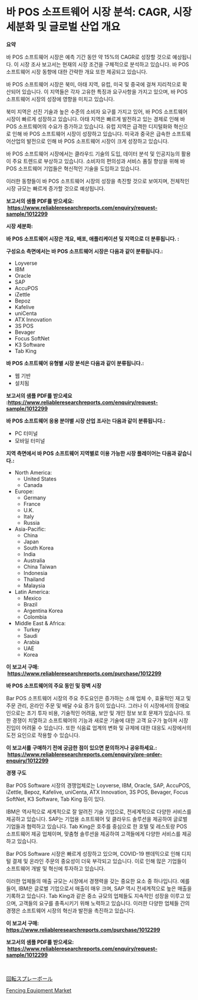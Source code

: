 <p><h1>바 POS 소프트웨어 시장 분석: CAGR, 시장 세분화 및 글로벌 산업 개요</h1></p><p><strong>요약</strong></p>
<p><p>바 POS 소프트웨어 시장은 예측 기간 동안 약 15%의 CAGR로 성장할 것으로 예상됩니다. 이 시장 조사 보고서는 현재의 시장 조건을 구체적으로 분석하고 있습니다. 바 POS 소프트웨어 시장 동향에 대한 간략한 개요 또한 제공되고 있습니다.</p><p>바 POS 소프트웨어 시장은 북미, 아태 지역, 유럽, 미국 및 중국에 걸쳐 지리적으로 확산되어 있습니다. 이 지역들은 각자 고유한 특징과 요구사항을 가지고 있으며, 바 POS 소프트웨어 시장의 성장에 영향을 미치고 있습니다.</p><p>북미 지역은 선진 기술과 높은 수준의 소비자 요구를 가지고 있어, 바 POS 소프트웨어 시장이 빠르게 성장하고 있습니다. 아태 지역은 빠르게 발전하고 있는 경제로 인해 바 POS 소프트웨어의 수요가 증가하고 있습니다. 유럽 지역은 급격한 디지털화와 혁신으로 인해 바 POS 소프트웨어 시장이 성장하고 있습니다. 미국과 중국은 급속한 소프트웨어산업의 발전으로 인해 바 POS 소프트웨어 시장이 크게 성장하고 있습니다.</p><p>바 POS 소프트웨어 시장에서는 클라우드 기술의 도입, 데이터 분석 및 인공지능의 활용이 주요 트렌드로 부상하고 있습니다. 소비자의 편의성과 서비스 품질 향상을 위해 바 POS 소프트웨어 기업들은 혁신적인 기술을 도입하고 있습니다.</p><p>이러한 동향들이 바 POS 소프트웨어 시장의 성장을 촉진할 것으로 보여지며, 전체적인 시장 규모는 빠르게 증가할 것으로 예상됩니다.</p></p>
<p><strong>보고서의 샘플 PDF를 받으세요: &nbsp;<a href="https://www.reliableresearchreports.com/enquiry/request-sample/1012299">https://www.reliableresearchreports.com/enquiry/request-sample/1012299</a></strong></p>
<p><strong>시장 세분화:</strong></p>
<p><strong> 바 POS 소프트웨어 시장은 개요, 배포, 애플리케이션 및 지역으로 더 분류됩니다. :</strong></p>
<p><strong>구성요소 측면에서는 바 POS 소프트웨어 시장은 다음과 같이 분류됩니다.:</strong></p>
<p><ul><li>Loyverse</li><li>IBM</li><li>Oracle</li><li>SAP</li><li>AccuPOS</li><li>iZettle</li><li>Bepoz</li><li>Kafelive</li><li>uniCenta</li><li>ATX Innovation</li><li>3S POS</li><li>Bevager</li><li>Focus SoftNet</li><li>K3 Software</li><li>Tab King</li></ul></p>
<p><strong> 바 POS 소프트웨어 유형별 시장 분석은 다음과 같이 분류됩니다.:</strong></p>
<p><ul><li>웹 기반</li><li>설치됨</li></ul></p>
<p><strong>보고서의 샘플 PDF를 받으세요 :<a href="https://www.reliableresearchreports.com/enquiry/request-sample/1012299">https://www.reliableresearchreports.com/enquiry/request-sample/1012299</a></strong></p>
<p><strong> 바 POS 소프트웨어 응용 분야별 시장 산업 조사는 다음과 같이 분류됩니다.:</strong></p>
<p><ul><li>PC 터미널</li><li>모바일 터미널</li></ul></p>
<p><strong>지역 측면에서 바 POS 소프트웨어 지역별로 이용 가능한 시장 플레이어는 다음과 같습니다.:</strong></p>
<p><ul>
    <li>
        North America:
        <ul>
            <li>United States</li>
            <li>Canada</li>
        </ul>
    </li>
    <li>
        Europe:
        <ul>
            <li>Germany</li>
            <li>France</li>
            <li>U.K.</li>
            <li>Italy</li>
            <li>Russia</li>
        </ul>
    </li>
    <li>
        Asia-Pacific:
        <ul>
            <li>China</li>
            <li>Japan</li>
            <li>South Korea</li>
            <li>India</li>
            <li>Australia</li>
            <li>China Taiwan</li>
            <li>Indonesia</li>
            <li>Thailand</li>
            <li>Malaysia</li>
        </ul>
    </li>
    <li>
        Latin America:
        <ul>
            <li>Mexico</li>
            <li>Brazil</li>
            <li>Argentina Korea</li>
            <li>Colombia</li>
        </ul>
    </li>
    <li>
        Middle East & Africa:
        <ul>
            <li>Turkey</li>
            <li>Saudi</li>
            <li>Arabia</li>
            <li>UAE</li>
            <li>Korea</li>
        </ul>
    </li>
    </ul></p>
<p><strong>이 보고서 구매: &nbsp;<a href="https://www.reliableresearchreports.com/purchase/1012299">https://www.reliableresearchreports.com/purchase/1012299</a></strong></p>
<p><strong>바 POS 소프트웨어의 주요 동인 및 장벽 시장</strong></p>
<p><p>Bar POS 소프트웨어 시장의 주요 주도요인은 증가하는 소매 업체 수, 효율적인 재고 및 주문 관리, 온라인 주문 및 배달 수요 증가 등이 있습니다. 그러나 이 시장에서의 장애요인으로는 초기 투자 비용, 기술적인 어려움, 보안 및 개인 정보 보호 문제가 있습니다. 또한 경쟁이 치열하고 소프트웨어의 기능과 새로운 기술에 대한 고객 요구가 높아져 시장 진입이 어려울 수 있습니다. 또한 식음료 업계의 변화 및 규제에 대한 대응도 시장에서의 도전 요인으로 작용할 수 있습니다.</p></p>
<p><strong>이 보고서를 구매하기 전에 궁금한 점이 있으면 문의하거나 공유하세요.: &nbsp;<a href="https://www.reliableresearchreports.com/enquiry/pre-order-enquiry/1012299">https://www.reliableresearchreports.com/enquiry/pre-order-enquiry/1012299</a></strong></p>
<p><strong>경쟁 구도</strong></p>
<p><p>Bar POS Software 시장의 경쟁업체로는 Loyverse, IBM, Oracle, SAP, AccuPOS, iZettle, Bepoz, Kafelive, uniCenta, ATX Innovation, 3S POS, Bevager, Focus SoftNet, K3 Software, Tab King 등이 있다. </p><p>IBM은 역사적으로 세계적으로 잘 알려진 기술 기업으로, 전세계적으로 다양한 서비스를 제공하고 있습니다. SAP는 기업용 소프트웨어 및 클라우드 솔루션을 제공하여 글로벌 기업들과 협력하고 있습니다. Tab King은 호주를 중심으로 한 호텔 및 레스토랑 POS 소프트웨어 제공 업체이며, 맞춤형 솔루션을 제공하여 고객들에게 다양한 서비스를 제공하고 있습니다.</p><p>Bar POS Software 시장은 빠르게 성장하고 있으며, COVID-19 팬데믹으로 인해 디지털 결제 및 온라인 주문의 중요성이 더욱 부각되고 있습니다. 이로 인해 많은 기업들이 소프트웨어 개발 및 혁신에 투자하고 있습니다.</p><p>이러한 업체들의 매출 규모는 시장에서 경쟁력을 갖는 중요한 요소 중 하나입니다. 예를 들어, IBM은 글로벌 기업으로서 매출이 매우 크며, SAP 역시 전세계적으로 높은 매출을 기록하고 있습니다. Tab King과 같은 중소 규모의 업체들도 지속적인 성장을 이루고 있으며, 고객들의 요구를 충족시키기 위해 노력하고 있습니다. 이러한 다양한 업체들 간의 경쟁은 소프트웨어 시장의 혁신과 발전을 촉진하고 있습니다.</p></p>
<p><strong>이 보고서 구매: &nbsp; <a href="https://www.reliableresearchreports.com/purchase/1012299">https://www.reliableresearchreports.com/purchase/1012299</a></strong></p>
<p><strong>보고서의 샘플 PDF를 받으세요: &nbsp;<a href="https://www.reliableresearchreports.com/enquiry/request-sample/1012299">https://www.reliableresearchreports.com/enquiry/request-sample/1012299</a></strong><strong></strong></p>
<p>&nbsp;</p>
<p><p><a href="https://github.com/oqoeusbvpadwjs08/Market-Research-Report-List-1/blob/main/39407726908.md">回転スプレーボール</a></p><p><a href="https://github.com/RichRobinson5/Market-Research-Report-List-4/blob/main/fencing-equipment-market.md">Fencing Equipment Market</a></p></p>